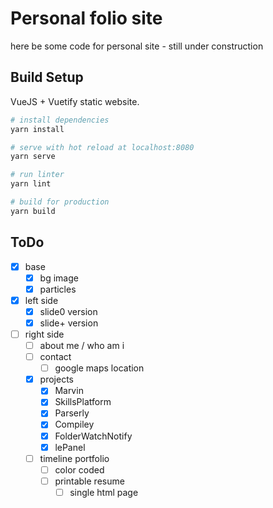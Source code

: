 # Personal folio site
here be some code for personal site - still under construction

## Build Setup
VueJS + Vuetify static website.


```bash
# install dependencies
yarn install

# serve with hot reload at localhost:8080
yarn serve

# run linter
yarn lint

# build for production
yarn build
```

## ToDo
- [x] base
  - [x] bg image
  - [x] particles
- [x] left side
  - [x] slide0 version
  - [x] slide+ version
- [ ] right side
  - [ ] about me / who am i
  - [ ] contact
    - [ ] google maps location
  - [x] projects
    - [x] Marvin
    - [x] SkillsPlatform
    - [x] Parserly
    - [x] Compiley
    - [x] FolderWatchNotify
    - [x] lePanel
  - [ ] timeline portfolio
    - [ ] color coded
    - [ ] printable resume
      - [ ] single html page